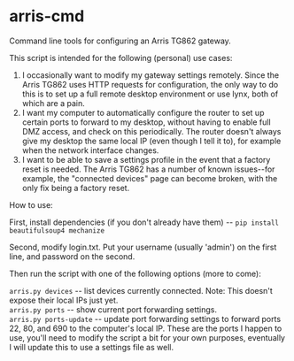 arris-cmd
=========

Command line tools for configuring an Arris TG862 gateway.

This script is intended for the following (personal) use cases:

1. I occasionally want to modify my gateway settings remotely. Since the Arris TG862 uses HTTP requests for configuration, the only way to do this is to set up a full remote desktop environment or use lynx, both of which are a pain.
2. I want my computer to automatically configure the router to set up certain ports to forward to my desktop, without having to enable full DMZ access, and check on this periodically. The router doesn't always give my desktop the same local IP (even though I tell it to), for example when the network interface changes. 
3. I want to be able to save a settings profile in the event that a factory reset is needed. The Arris TG862 has a number of known issues--for example, the "connected devices" page can become broken, with the only fix being a factory reset.

How to use:

First, install dependencies (if you don't already have them) -- `pip install beautifulsoup4 mechanize`

Second, modify login.txt. Put your username (usually 'admin') on the first line, and password on the second.

Then run the script with one of the following options (more to come):

`arris.py devices` -- list devices currently connected. Note: This doesn't expose their local IPs just yet.  
`arris.py ports` -- show current port forwarding settings.  
`arris.py ports-update` -- update port forwarding settings to forward ports 22, 80, and 690 to the computer's local IP. These are the ports I happen to use, you'll need to modify the script a bit for your own purposes, eventually I will update this to use a settings file as well.  
